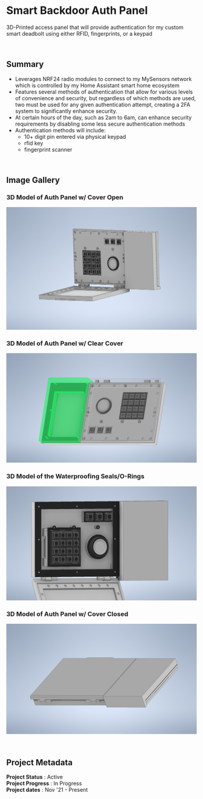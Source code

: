 # Smart Backdoor Auth Panel

3D-Printed access panel that will provide authentication for my custom smart deadbolt using either RFID, fingerprints, or a keypad

<br>

## Summary
 - Leverages NRF24 radio modules to connect to my MySensors network which is controlled by my Home Assistant smart home ecosystem
 - Features several methods of authentication that allow for various levels of convenience and security, but regardless of which methods are used, two must be used for any given authentication attempt, creating a 2FA system to significantly enhance security. 
 - At certain hours of the day, such as 2am to 6am, can enhance security requirements by disabling some less secure authentication methods
 - Authentication methods will include:
   - 10+ digit pin entered via physical keypad
   - rfid key
   - fingerprint scanner

<br>

## Image Gallery

### 3D Model of Auth Panel w/ Cover Open
![3D Model of Auth Panel w/ Cover Open](https://github.com/a-dubs/smart-backdoor-auth-panel/blob/master/image_gallery/v1/auth_panel_v1_open.png)
<br>

### 3D Model of Auth Panel w/ Clear Cover
![3D Model of Auth Panel w/ Clear Cover](https://github.com/a-dubs/smart-backdoor-auth-panel/blob/master/image_gallery/v1/auth_panel_v1_clear_cover.png)
<br>

### 3D Model of the Waterproofing Seals/O-Rings
![3D Model of the Waterproofing Seals/O-Rings](https://github.com/a-dubs/smart-backdoor-auth-panel/blob/master/image_gallery/v1/auth_panel_v1_waterproofing.png)

### 3D Model of Auth Panel w/ Cover Closed
![3D Model of Auth Panel w/ Cover Closed](https://github.com/a-dubs/smart-backdoor-auth-panel/blob/master/image_gallery/v1/auth_panel_v1_closed.png)
<br>

<br>

## Project Metadata

**Project Status** : Active  
**Project Progress** : In Progress  
**Project dates** : Nov '21 - Present    


<!-- portfolio.alecwarren.com position priority = 4 (-1 is lowest, 0 is default, 10 is highest) -->


